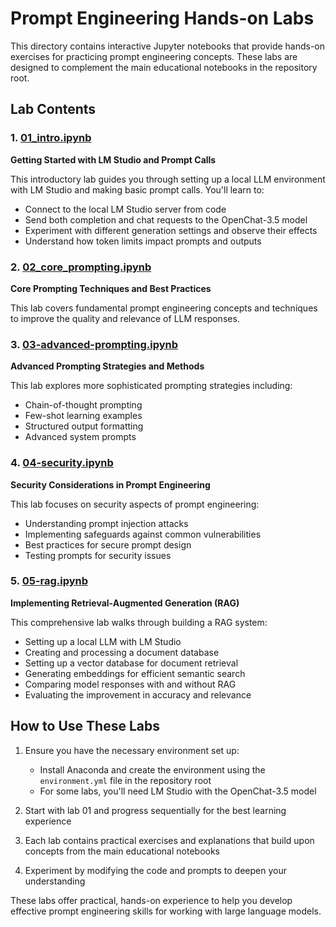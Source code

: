 # Prompt Engineering Hands-on Labs

This directory contains interactive Jupyter notebooks that provide hands-on exercises for practicing prompt engineering concepts. These labs are designed to complement the main educational notebooks in the repository root.

## Lab Contents

### 1. [01_intro.ipynb](./01_intro.ipynb)
**Getting Started with LM Studio and Prompt Calls**

This introductory lab guides you through setting up a local LLM environment with LM Studio and making basic prompt calls. You'll learn to:
- Connect to the local LM Studio server from code
- Send both completion and chat requests to the OpenChat-3.5 model
- Experiment with different generation settings and observe their effects
- Understand how token limits impact prompts and outputs

### 2. [02_core_prompting.ipynb](./02_core_prompting.ipynb)
**Core Prompting Techniques and Best Practices**

This lab covers fundamental prompt engineering concepts and techniques to improve the quality and relevance of LLM responses.

### 3. [03-advanced-prompting.ipynb](./03-advanced-prompting.ipynb)
**Advanced Prompting Strategies and Methods**

This lab explores more sophisticated prompting strategies including:
- Chain-of-thought prompting
- Few-shot learning examples
- Structured output formatting
- Advanced system prompts

### 4. [04-security.ipynb](./04-security.ipynb)
**Security Considerations in Prompt Engineering**

This lab focuses on security aspects of prompt engineering:
- Understanding prompt injection attacks
- Implementing safeguards against common vulnerabilities
- Best practices for secure prompt design
- Testing prompts for security issues

### 5. [05-rag.ipynb](./05-rag.ipynb)
**Implementing Retrieval-Augmented Generation (RAG)**

This comprehensive lab walks through building a RAG system:
- Setting up a local LLM with LM Studio
- Creating and processing a document database
- Setting up a vector database for document retrieval
- Generating embeddings for efficient semantic search
- Comparing model responses with and without RAG
- Evaluating the improvement in accuracy and relevance

## How to Use These Labs

1. Ensure you have the necessary environment set up:
   - Install Anaconda and create the environment using the `environment.yml` file in the repository root
   - For some labs, you'll need LM Studio with the OpenChat-3.5 model

2. Start with lab 01 and progress sequentially for the best learning experience

3. Each lab contains practical exercises and explanations that build upon concepts from the main educational notebooks

4. Experiment by modifying the code and prompts to deepen your understanding

These labs offer practical, hands-on experience to help you develop effective prompt engineering skills for working with large language models.